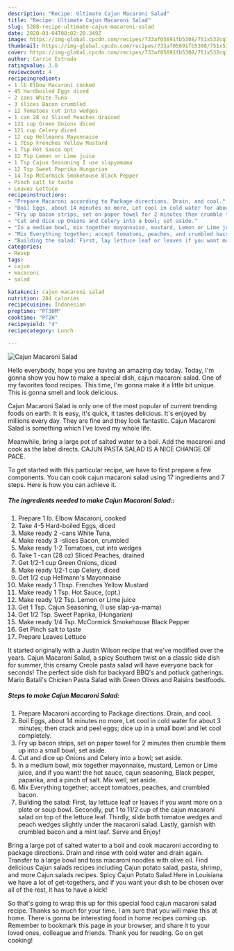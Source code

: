 ```yaml
---
description: "Recipe: Ultimate Cajun Macaroni Salad"
title: "Recipe: Ultimate Cajun Macaroni Salad"
slug: 5288-recipe-ultimate-cajun-macaroni-salad
date: 2020-03-04T00:02:20.349Z
image: https://img-global.cpcdn.com/recipes/733af05691fb5308/751x532cq70/cajun-macaroni-salad-recipe-main-photo.jpg
thumbnail: https://img-global.cpcdn.com/recipes/733af05691fb5308/751x532cq70/cajun-macaroni-salad-recipe-main-photo.jpg
cover: https://img-global.cpcdn.com/recipes/733af05691fb5308/751x532cq70/cajun-macaroni-salad-recipe-main-photo.jpg
author: Carrie Estrada
ratingvalue: 3.8
reviewcount: 4
recipeingredient:
- 1 lb Elbow Macaroni cooked
- 45 Hardboiled Eggs diced
- 2 cans White Tuna
- 3 slices Bacon crumbled
- 12 Tomatoes cut into wedges
- 1 can 28 oz Sliced Peaches drained
- 121 cup Green Onions diced
- 121 cup Celery diced
- 12 cup Hellmanns Mayonnaise
- 1 Tbsp Frenches Yellow Mustard
- 1 Tsp Hot Sauce opt
- 12 Tsp Lemon or Lime juice
- 1 Tsp Cajun Seasoning I use slapyamama
- 12 Tsp Sweet Paprika Hungarian
- 14 Tsp McCormick Smokehouse Black Pepper
- Pinch salt to taste
- Leaves Lettuce
recipeinstructions:
- "Prepare Macaroni according to Package directions. Drain, and cool."
- "Boil Eggs, about 14 minutes no more, Let cool in cold water for about 3 minutes; then crack and peel eggs; dice up in a small bowl and let cool completely."
- "Fry up bacon strips, set on paper towel for 2 minutes then crumble them up into a small bowl; set aside."
- "Cut and dice up Onions and Celery into a bowl; set aside."
- "In a medium bowl, mix together mayonnaise, mustard, Lemon or Lime juice, and if you want! the hot sauce, cajun seasoning, Black pepper, paparika, and a pinch of salt. Mix well, set aside."
- "Mix Everything together; accept tomatoes, peaches, and crumbled bacon."
- "Building the salad: First, lay lettuce leaf or leaves if you want more on a plate or soup bowl. Secondly, put 1 to 11/2 cup of the cajun macaroni salad on top of the lettuce leaf. Thirdly, slide both tomatoe wedges and peach wedges slightly under the macaroni salad. Lastly, garnish with crumbled bacon and a mint leaf. Serve and Enjoy!"
categories:
- Resep
tags:
- cajun
- macaroni
- salad

katakunci: cajun macaroni salad
nutrition: 284 calories
recipecuisine: Indonesian
preptime: "PT30M"
cooktime: "PT2H"
recipeyield: "4"
recipecategory: Lunch

---
```



![Cajun Macaroni Salad](https://img-global.cpcdn.com/recipes/733af05691fb5308/751x532cq70/cajun-macaroni-salad-recipe-main-photo.jpg)

Hello everybody, hope you are having an amazing day today. Today, I'm gonna show you how to make a special dish, cajun macaroni salad. One of my favorites food recipes. This time, I'm gonna make it a little bit unique. This is gonna smell and look delicious.

Cajun Macaroni Salad is only one of the most popular of current trending foods on earth. It is easy, it's quick, it tastes delicious. It's enjoyed by millions every day. They are fine and they look fantastic. Cajun Macaroni Salad is something which I've loved my whole life.

Meanwhile, bring a large pot of salted water to a boil. Add the macaroni and cook as the label directs. CAJUN PASTA SALAD IS A NICE CHANGE OF PACE.


To get started with this particular recipe, we have to first prepare a few components. You can cook cajun macaroni salad using 17 ingredients and 7 steps. Here is how you can achieve it.

##### The ingredients needed to make Cajun Macaroni Salad::

1. Prepare 1 lb. Elbow Macaroni, cooked
1. Take 4-5 Hard-boiled Eggs, diced
1. Make ready 2 -cans White Tuna,
1. Make ready 3 -slices Bacon, crumbled
1. Make ready 1-2 Tomatoes, cut into wedges
1. Take 1 -can (28 oz) Sliced Peaches, drained
1. Get 1/2-1 cup Green Onions, diced
1. Make ready 1/2-1 cup Celery, diced
1. Get 1/2 cup Hellmann&#39;s Mayonnaise
1. Make ready 1 Tbsp. Frenches Yellow Mustard
1. Make ready 1 Tsp. Hot Sauce, (opt.)
1. Make ready 1/2 Tsp. Lemon or Lime juice
1. Get 1 Tsp. Cajun Seasoning, (I use slap-ya-mama)
1. Get 1/2 Tsp. Sweet Paprika, (Hungarian)
1. Make ready 1/4 Tsp. McCormick Smokehouse Black Pepper
1. Get Pinch salt to taste
1. Prepare Leaves Lettuce


It started originally with a Justin Wilson recipe that we&#39;ve modified over the years. Cajun Macaroni Salad, a spicy Southern twist on a classic side dish for summer, this creamy Creole pasta salad will have everyone back for seconds! The perfect side dish for backyard BBQ&#39;s and potluck gatherings. Mario Batali&#39;s Chicken Pasta Salad with Green Olives and Raisins bestfoods. 

##### Steps to make Cajun Macaroni Salad:

1. Prepare Macaroni according to Package directions. Drain, and cool.
1. Boil Eggs, about 14 minutes no more, Let cool in cold water for about 3 minutes; then crack and peel eggs; dice up in a small bowl and let cool completely.
1. Fry up bacon strips, set on paper towel for 2 minutes then crumble them up into a small bowl; set aside.
1. Cut and dice up Onions and Celery into a bowl; set aside.
1. In a medium bowl, mix together mayonnaise, mustard, Lemon or Lime juice, and if you want! the hot sauce, cajun seasoning, Black pepper, paparika, and a pinch of salt. Mix well, set aside.
1. Mix Everything together; accept tomatoes, peaches, and crumbled bacon.
1. Building the salad: First, lay lettuce leaf or leaves if you want more on a plate or soup bowl. Secondly, put 1 to 11/2 cup of the cajun macaroni salad on top of the lettuce leaf. Thirdly, slide both tomatoe wedges and peach wedges slightly under the macaroni salad. Lastly, garnish with crumbled bacon and a mint leaf. Serve and Enjoy!


Bring a large pot of salted water to a boil and cook macaroni according to package directions. Drain and rinse with cold water and drain again. Transfer to a large bowl and toss macaroni noodles with olive oil. Find delicious Cajun salads recipes including Cajun potato salad, pasta, shrimp, and more Cajun salads recipes. Spicy Cajun Potato Salad Here in Louisiana we have a lot of get-togethers, and if you want your dish to be chosen over all of the rest, it has to have a kick! 

So that's going to wrap this up for this special food cajun macaroni salad recipe. Thanks so much for your time. I am sure that you will make this at home. There is gonna be interesting food in home recipes coming up. Remember to bookmark this page in your browser, and share it to your loved ones, colleague and friends. Thank you for reading. Go on get cooking!
